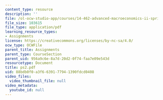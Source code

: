 ```yaml
---
content_type: resource
description: ''
file: /ol-ocw-studio-app/courses/14-462-advanced-macroeconomics-ii-spring-2004/88bdb0f0a3f6639177941390fdcd0408_ps2.pdf
file_size: 103615
file_type: application/pdf
learning_resource_types:
- Assignments
license: https://creativecommons.org/licenses/by-nc-sa/4.0/
ocw_type: OCWFile
parent_title: Assignments
parent_type: CourseSection
parent_uid: 956a9c6e-8a7d-20d2-0f74-faa7e09e543d
resourcetype: Document
title: ps2.pdf
uid: 88bdb0f0-a3f6-6391-7794-1390fdcd0408
video_files:
  video_thumbnail_file: null
video_metadata:
  youtube_id: null
---
```

